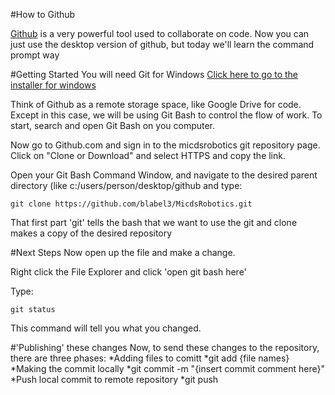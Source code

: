 #How to Github

[Github](https://github.com) is a very powerful tool used to collaborate on code. Now you can just use the desktop version of github, but today we'll learn the command prompt way

#Getting Started
You will need Git for Windows [Click here to go to the installer for windows](https://git-scm.com/download/win)

Think of Github as a remote storage space, like Google Drive for code. Except in this case, we will be using Git Bash to control the flow of work. To start, search and open Git Bash on you computer.

Now go to Github.com and sign in to the micdsrobotics git repository page. Click on "Clone or Download" and select HTTPS and copy the link.

Open your Git Bash Command Window, and navigate to the desired parent directory (like c:/users/person/desktop/github and type:

```
git clone https://github.com/blabel3/MicdsRobotics.git
```

That first part 'git' tells the bash that we want to use the git and clone makes a copy of the desired repository

#Next Steps
Now open up the file and make a change.

Right click the File Explorer and click 'open git bash here'

Type:
```
git status
```
This command will tell you what you changed.

#'Publishing' these changes
Now, to send these changes to the repository, there are three phases:
*Adding files to comitt
	*git add {file names}
*Making the commit locally
	*git commit -m "{insert commit comment here}"
*Push local commit to remote repository
	*git push

